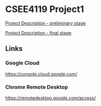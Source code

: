 # CSEE4119 Project1

[Project Description - preliminary stage](https://docs.google.com/document/d/18YFVuQHE5dwW3Ue5-ktfpa5MmVE0ax4YKQr-tbDAwsY/edit#heading=h.k7og163d2a56)

[Project Description - final stage](https://docs.google.com/document/d/1anqMmGCMh6pzcxaMjMBWdeaXXtU62feKaL488p27mn0/edit#heading=h.k7og163d2a56)

## Links

### Google Cloud

<https://console.cloud.google.com/>

### Chrome Remote Desktop

<https://remotedesktop.google.com/access/>